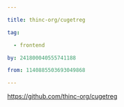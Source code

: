 ```yaml
---

title: thinc-org/cugetreg 

tag: 

  - frontend 

by: 241800040555741188 

from: 1140885503693049868 

---
```




https://github.com/thinc-org/cugetreg 

